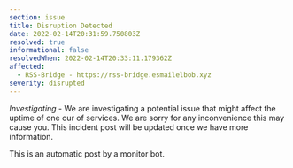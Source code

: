 ```yaml
---
section: issue
title: Disruption Detected
date: 2022-02-14T20:31:59.750803Z
resolved: true
informational: false
resolvedWhen: 2022-02-14T20:33:11.179362Z
affected:
  - RSS-Bridge - https://rss-bridge.esmailelbob.xyz
severity: disrupted
---
```

*Investigating* - We are investigating a potential issue that might affect the uptime of one our of services. We are sorry for any inconvenience this may cause you. This incident post will be updated once we have more information.

This is an automatic post by a monitor bot.
        